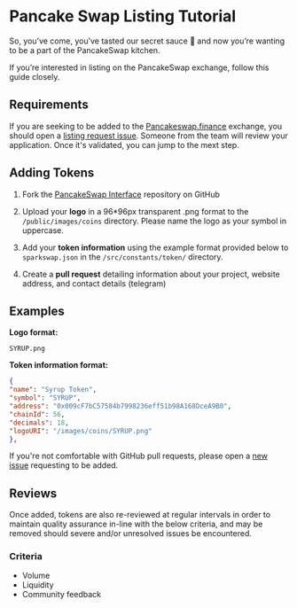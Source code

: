 # Pancake Swap Listing Tutorial

So, you’ve come, you’ve tasted our secret sauce 🥞 and now you’re wanting to be a part of the PancakeSwap kitchen.

If you’re interested in listing on the PancakeSwap exchange, follow this guide closely.

## Requirements

If you are seeking to be added to the [Pancakeswap.finance](https://pancakeswap.finance/) exchange, you should open a [listing request issue](https://github.com/pancakeswap/pancake-swap-interface/issues/new?assignees=Chef-Chungus&labels=listing&template=listing-request.md&title=%5BListing%5D+Request+listing+for+%7BADD+TOKEN+NAME+HERE%7D). Someone from the team will review your application. Once it's validated, you can jump to the mext step.

## Adding Tokens

1. Fork the [PancakeSwap Interface](https://github.com/pancakeswap/pancake-swap-interface/) repository on GitHub
2. Upload your **logo** in a 96\*96px transparent .png format to the `/public/images/coins` directory. Please name the logo as your symbol in uppercase.

3. Add your **token information** using the example format provided below to `sparkswap.json` in the `/src/constants/token/` directory.

4. Create a **pull request** detailing information about your project, website address, and contact details (telegram)

## Examples

**Logo format:**

`SYRUP.png`

**Token information format:**

```json
{
"name": "Syrup Token",
"symbol": "SYRUP",
"address": "0x009cF7bC57584b7998236eff51b98A168DceA9B0",
"chainId": 56,
"decimals": 18,
"logoURI": "/images/coins/SYRUP.png"
},
```

If you're not comfortable with GitHub pull requests, please open a [new issue](https://github.com/pancakeswap/pancake-swap-interface/issues/new) requesting to be added.

## Reviews

Once added, tokens are also re-reviewed at regular intervals in order to maintain quality assurance in-line with the below criteria, and may be removed should severe and/or unresolved issues be encountered.

### Criteria

- Volume
- Liquidity
- Community feedback
